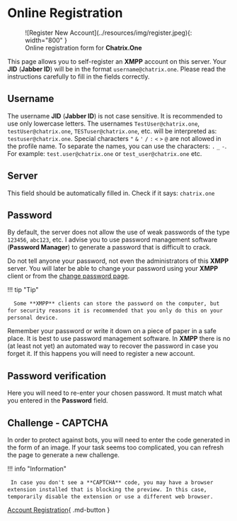 # Online Registration

<figure markdown>
   ![Register New Account](../resources/img/register.jpeg){: width="800" }
   <figcaption>Online registration form for <b>Chatrix.One</b></figcaption>
</figure>

This page allows you to self-register an **XMPP** account on this server. Your **JID** (**Jabber ID**) will be in the format `username@chatrix.one`. Please read the instructions carefully to fill in the fields correctly.
<!-- !!! failure "Important"

     At the moment, account registration, through the registration form and applications, is temporarily **suspended**! This is done in order to protect the service from bots and unscrupulous users creating multiple invalid spam profiles, which negatively affects the overall user experience. -->

<!-- <a href="javascript:history.go(-1)">Go Back</a> -->

## Username

The username **JID** (**Jabber ID**) is not case sensitive. It is recommended to use only lowercase letters. The usernames `TestUser@chatrix.one`, `testUser@chatrix.one`, `TESTuser@chatrix.one`, etc. will be interpreted as: `testuser@chatrix.one`. Special characters `"` `&` `'` `/` `:` `<` `>` `@` are not allowed in the profile name. To separate the names, you can use the characters: `.` `_` `-`. For example: `test.user@chatrix.one` or `test_user@chatrix.one` etc.

## Server

This field should be automatically filled in. Check if it says: `chatrix.one`

## Password

By default, the server does not allow the use of weak passwords of the type `123456`, `abc123`, etc. I advise you to use password management software (**Password Manager**) to generate a password that is difficult to crack.

Do not tell anyone your password, not even the administrators of this **XMPP** server. You will later be able to change your password using your **XMPP** client or from the [change password page](https://chatrix.one/user/change_password/).

!!! tip "Tip"

      Some **XMPP** clients can store the password on the computer, but for security reasons it is recommended that you only do this on your personal device.

  Remember your password or write it down on a piece of paper in a safe place. It is best to use password management software. In **XMPP** there is no (at least not yet) an automated way to recover the password in case you forget it. If this happens you will need to register a new account.

## Password verification

Here you will need to re-enter your chosen password. It must match what you entered in the **Password** field.

## Challenge - **CAPTCHA**

In order to protect against bots, you will need to enter the code generated in the form of an image. If your task seems too complicated, you can refresh the page to generate a new challenge.

!!! info "Information"

     In case you don't see a **CAPTCHA** code, you may have a browser extension installed that is blocking the preview. In this case, temporarily disable the extension or use a different web browser.

<!-- ## Registering a profile

!!! quote ""

    *Username:*

!!! quote ""

    *Password:*

!!! quote ""

    *Re-type Password:* -->

[Account Registration](https://chatrix.one/user/new/){ .md-button }
